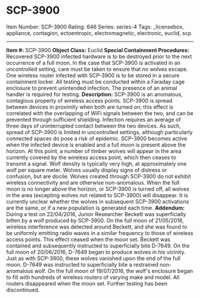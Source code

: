 # SCP-3900
Item Number: SCP-3900
Rating: 646
Series: series-4
Tags: _licensebox, appliance, contagion, ectoentropic, electromagnetic, electronic, euclid, scp

---

  
**Item #:** SCP-3900 
**Object Class:** Euclid
**Special Containment Procedures:** Recovered SCP-3900 infected hardware is to be destroyed prior to the next occurrence of a full moon. In the case that SCP-3900 is activated in an uncontrolled setting, care must be taken to ensure that no wolves escape.
One wireless router infected with SCP-3900 is to be stored in a secure containment locker.
All testing must be conducted within a Faraday cage enclosure to prevent unintended infection. The presence of an animal handler is required for testing.
**Description:** SCP-3900 is an anomalous, contagious property of wireless access points. SCP-3900 is spread between devices in proximity when both are turned on; this effect is correlated with the overlapping of WiFi signals between the two, and can be prevented through sufficient shielding. Infection requires an average of three days of uninterrupted contact between the two devices. As such, spread of SCP-3900 is limited in uncontrolled settings, although particularly connected spaces do pose a risk of epidemic.
SCP-3900 becomes active when the infected device is enabled and a full moon is present above the horizon. At this point, a number of timber wolves will appear in the area currently covered by the wireless access point, which then ceases to transmit a signal.
Wolf density is typically very high, at approximately one wolf per square meter. Wolves usually display signs of distress or confusion, but are docile. Wolves created through SCP-3900 do not exhibit wireless connectivity and are otherwise non-anomalous.
When the full moon is no longer above the horizon, or SCP-3900 is turned off, all wolves in the area (excepting wolves not related to SCP-3900) will disappear. It is currently unclear whether the wolves in subsequent SCP-3900 activations are the same, or if a new population is generated each time.
**Addendum:** During a test on 22/04/2016, Junior Researcher Beckett was superficially bitten by a wolf produced by SCP-3900. On the full moon of 21/05/2016, wireless interference was detected around Beckett, and she was found to be uniformly emitting radio waves in a similar frequency to those of wireless access points. This effect ceased when the moon set.
Beckett was contained and subsequently instructed to superficially bite D-7649. On the full moon of 20/06/2016, D-7649 began to produce wolves in his vicinity. Just as with SCP-3900, these wolves vanished upon the end of the full moon.
D-7649 was instructed to superficially bite a restrained non-anomalous wolf. On the full moon of 19/07/2016, the wolf's enclosure began to fill with hundreds of wireless routers of varying make and model. All routers disappeared when the moon set. Further testing has been discontinued.